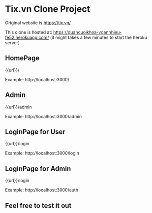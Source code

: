# Tix.vn Clone Project

Original website is https://tix.vn/

This clone is hosted at: https://duancuoikhoa-voanhhieu-fe52.herokuapp.com/
(it might takes a few minutes to start the heroku server)

## HomePage ##

{{url}}/

Example: http://localhost:3000/

## Admin ##

{{url}}/admin

Example: http://localhost:3000/admin

## LoginPage for User ##

{{url}}/login

Example: http://localhost:3000/login

## LoginPage for Admin ##

{{url}}/login

Example: http://localhost:3000/auth

## Feel free to test it out ##
